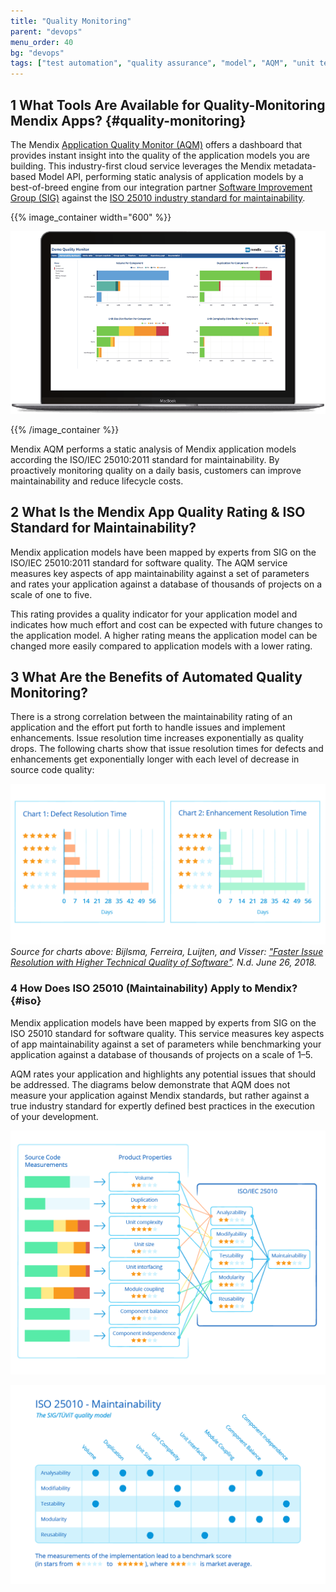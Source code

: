 ```yaml
---
title: "Quality Monitoring"
parent: "devops"
menu_order: 40
bg: "devops"
tags: ["test automation", "quality assurance", "model", "AQM", "unit test", "functional test", "Selenium", "JUnit"]
---
```


## 1 What Tools Are Available for Quality-Monitoring Mendix Apps? {#quality-monitoring}

The Mendix [Application Quality Monitor (AQM)](https://docs.mendix.com/aqm/aqm-overview) offers a dashboard that provides instant insight into the quality of the application models you are building. This industry-first cloud service leverages the Mendix metadata-based Model API, performing static analysis of application models by a best-of-breed engine from our integration partner [Software Improvement Group (SIG)](https://www.sig.eu/) against the [ISO 25010 industry standard for maintainability](#iso).

{{% image_container width="600" %}}

![](attachments/aqm.png)

{{% /image_container %}}

Mendix AQM performs a static analysis of Mendix application models according the ISO/IEC 25010:2011 standard for maintainability. By proactively monitoring quality on a daily basis, customers can improve maintainability and reduce lifecycle costs.

## 2 What Is the Mendix App Quality Rating & ISO Standard for Maintainability?

Mendix application models have been mapped by experts from SIG on the ISO/IEC 25010:2011 standard for software quality. The AQM service measures key aspects of app maintainability against a set of parameters and rates your application against a database of thousands of projects on a scale of one to five.

This rating provides a quality indicator for your application model and indicates how much effort and cost can be expected with future changes to the application model. A higher rating means the application model can be changed more easily compared to application models with a lower rating.

## 3 What Are the Benefits of Automated Quality Monitoring?

There is a strong correlation between the maintainability rating of an application and the effort put forth to handle issues and implement enhancements. Issue resolution time increases exponentially as quality drops. The following charts show that issue resolution times for defects and enhancements get exponentially longer with each level of decrease in source code quality:

![](attachments/aqm-quality.png)
*Source for charts above: Bijlsma, Ferreira, Luijten, and Visser: ["Faster Issue Resolution with Higher Technical Quality of Software"](https://www.sig.eu/wp-content/uploads/2016/10/Faster_Issue_Resolution_With_Higher_Technical_Quality_of_Software.pdf). N.d. June 26, 2018.*

### 4 How Does ISO 25010 (Maintainability) Apply to Mendix? {#iso}

Mendix application models have been mapped by experts from SIG on the ISO 25010 standard for software quality. This service measures key aspects of app maintainability against a set of parameters while benchmarking your application against a database of thousands of projects on a scale of 1–5.

AQM rates your application and highlights any potential issues that should be addressed. The diagrams below demonstrate that AQM does not measure your application against Mendix standards, but rather against a true industry standard for expertly defined best practices in the execution of your development.

![](attachments/aqm-sourcec_code_to_stars.png)

![](attachments/aqm-matrix.png)